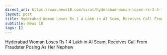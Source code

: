 ```yaml
---
direct_url: https://www.news18.com/viral/hyderabad-woman-loses-rs-1-4-lakh-in-ai-scam-receives-call-from-fraudster-posing-as-her-nephew-8666686.html
layout: post
title: Hyderabad Woman Loses Rs 1 4 Lakh in AI Scam, Receives Call From Fraudster Posing As Her Nephew
subtitle: News 18
tags: []
---
```


Hyderabad Woman Loses Rs 1 4 Lakh in AI Scam, Receives Call From Fraudster Posing As Her Nephew
